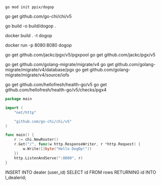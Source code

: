 ```
go mod init ppix/dogop
```

go get github.com/go-chi/chi/v5

go build -o build/dogop .

docker build . -t dogop

docker run -p 8080:8080 dogop

go get github.com/jackc/pgx/v5/pgxpool
go get github.com/jackc/pgx/v5

go get github.com/golang-migrate/migrate/v4
go get github.com/golang-migrate/migrate/v4/database/pgx
go get github.com/golang-migrate/migrate/v4/source/iofs

go get github.com/hellofresh/health-go/v5
go get github.com/hellofresh/health-go/v5/checks/pgx4

```go
package main

import (
	"net/http"

	"github.com/go-chi/chi/v5"
)

func main() {
	r := chi.NewRouter()
	r.Get("/", func(w http.ResponseWriter, r *http.Request) {
		w.Write([]byte("Hello DogOp!"))
	})
	http.ListenAndServe(":8080", r)
}
```

INSERT INTO
dealer (user_id)
SELECT
id
FROM
rows RETURNING id INTO l_dealerid;
